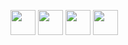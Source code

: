 <p align="left">
  <img src="https://cdn.jsdelivr.net/gh/devicons/devicon/icons/javascript/javascript-original.svg" width="40" height="40"/>
  <img src="https://cdn4.iconfinder.com/data/icons/logos-3/600/React.js_logo-512.png" width="40" height="40"/>
  <img src="https://uxwing.com/wp-content/themes/uxwing/download/brands-and-social-media/express-js-icon.png" height="40"/>
  <img src="https://cdn.jsdelivr.net/gh/devicons/devicon/icons/postgresql/postgresql-original.svg" width="40" height="40"/>    
</p>
